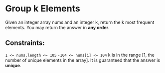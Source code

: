 # Group k Elements
Given an integer array nums and an integer k, return the k most frequent elements. You may return the answer in **any order**.

## Constraints:

```1 <= nums.length <= 105```
```-104 <= nums[i] <= 104```
k is in the range [1, the number of unique elements in the array].
It is guaranteed that the answer is **unique**.

 